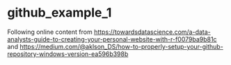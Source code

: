# github_example_1
Following online content from https://towardsdatascience.com/a-data-analysts-guide-to-creating-your-personal-website-with-r-f0079ba9b81c and https://medium.com/@aklson_DS/how-to-properly-setup-your-github-repository-windows-version-ea596b398b 
